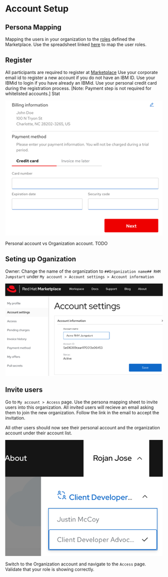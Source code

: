 # Account Setup

## Persona Mapping

Mapping the users in your organization to the [roles](https://marketplace.redhat.com/en-us/documentation/user-management) defined the Marketplace. Use the spreadsheet linked [here](https://ibm.box.com/s/cnlyomts9tcotp0ukavbfhu9wpzt1602) to map the user roles. 

## Register 
All participants are required to register at [Marketplace](https://marketplace.redhat.com/en-us/registration/om)
Use your corporate email id to register a new account if you do not have an IBM ID. Use your IBMid to login if you have already an IBMid. 
Use your personal credit card during the registration process. [Note: Payment step is not required for whitelisted accounts.] Stat

![Payment setup](images/rhm-payment-info.png)

Personal account vs Organization account.
TODO

## Seting up Oganization

Owner: Change the name of the organization to `##Organization name## RHM Jumpstart` under `My account > Account settings > Account information` 

![Account name](images/rhm-account-name.png)

## Invite users
Go to `My account > Access` page. Use the persona mapping sheet to invite users into this organization.
All invited users will recieve an email asking them to join the new organization. Follow the link in the email to accept the invitation.

All other users should now see their personal account and the organization account under their account list.

![Account list](images/rhm-account-list.png)

Switch to the Organization account and navigate to the `Access` page. Validate that your role is showing correctly.